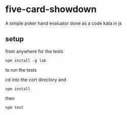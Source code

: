 # five-card-showdown

A simple poker hand evaluator done as a code kata in js

## setup

from anywhere for the tests

	npm install -g lab

to run the tests

cd into the cort directory and

	npm install

then

	npm test



